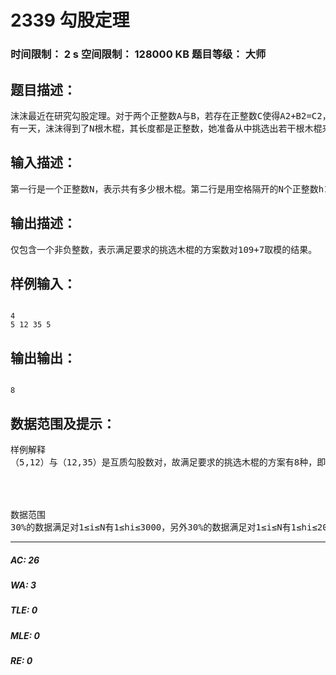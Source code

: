 # 2339 勾股定理   
### 时间限制： 2 s     空间限制： 128000 KB     题目等级： 大师  
## 题目描述：  

<pre>
沫沫最近在研究勾股定理。对于两个正整数A与B，若存在正整数C使得A2+B2=C2，且A与B互质，则称(A,B)为一个互质勾股数对。
有一天，沫沫得到了N根木棍，其长度都是正整数，她准备从中挑选出若干根木棍来玩拼图游戏，为了使拼出的图案有凌乱美，她希望挑选出的木棍中任意两根的长度均不是互质勾股数对。现在，沫沫想知道有多少种满足要求的挑选木棍的方案。由于答案可能很大，你只要输出答案对109+7取模的结果。
</pre>
  
  
## 输入描述：  

<pre>
第一行是一个正整数N，表示共有多少根木棍。第二行是用空格隔开的N个正整数h1, h2, …, hN，其中对1≤i≤N，hi表示第i根木棍的长度。
</pre>
  
  
## 输出描述：  

<pre>
仅包含一个非负整数，表示满足要求的挑选木棍的方案数对109+7取模的结果。
</pre>
  
  
## 样例输入：  

<pre><code>
4
5 12 35 5
</code></pre>
  
  
## 输出输出：  

<pre><code>
8
</code></pre>
  
  
## 数据范围及提示：  

<pre>
样例解释
（5,12）与（12,35）是互质勾股数对，故满足要求的挑选木棍的方案有8种，即： {5}，{12}，{35}，{5}，{5,35}，{35,5}，{5,5}，{5,35,5}。 
  

  

数据范围
30%的数据满足对1≤i≤N有1≤hi≤3000，另外30%的数据满足对1≤i≤N有1≤hi≤200000，剩下的40%的数据满足对1≤i≤N有20000≤hi≤1000000，100%的数据满足N≤1000000。 
</pre>
  
  
***  

##### AC: 26  
##### WA: 3  
##### TLE: 0  
##### MLE: 0  
##### RE: 0  
